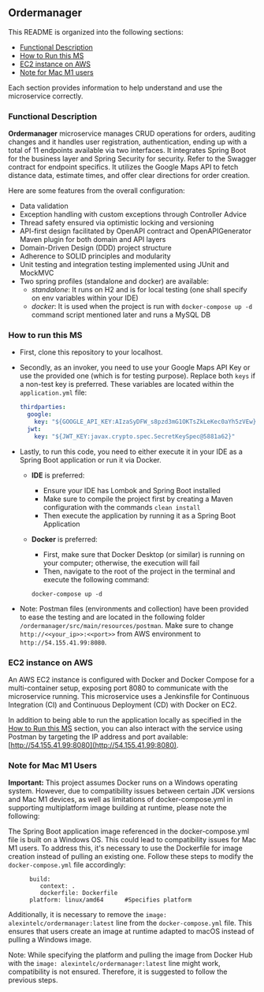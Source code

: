 ## Ordermanager
This README is organized into the following sections:

- [Functional Description](#functional-description)
- [How to Run this MS](#how-to-run-this-ms)
- [EC2 instance on AWS](#ec2-instance-on-aws)
- [Note for Mac M1 users](#note-for-mac-m1-users)

Each section provides information to help understand and use the microservice correctly.

### Functional Description

**Ordermanager** microservice manages CRUD operations for orders, auditing changes and it handles user registration, authentication, ending up with a total of 11 endpoints available via two interfaces. It integrates Spring Boot for the business layer and Spring Security for security. Refer to the Swagger contract for endpoint specifics. It utilizes the Google Maps API to fetch distance data, estimate times, and offer clear directions for order creation.

Here are some features from the overall configuration:

* Data validation
* Exception handling with custom exceptions through Controller Advice
* Thread safety ensured via optimistic locking and versioning
* API-first design facilitated by OpenAPI contract and OpenAPIGenerator Maven plugin for both domain and API layers
* Domain-Driven Design (DDD) project structure
* Adherence to SOLID principles and modularity
* Unit testing and integration testing implemented using JUnit and MockMVC
* Two spring profiles (standalone and docker) are available:
    * *standalone*: It runs on H2 and is for local testing (one shall specify on env variables within your IDE)
    * *docker*: It is used when the project is run with `docker-compose up -d` command script mentioned later and runs a MySQL DB

### How to run this MS

- First, clone this repository to your localhost.

- Secondly, as an invoker, you need to use your Google Maps API Key or use the provided one (which is for testing purpose). Replace both `keys` if a non-test key is preferred. These variables are located within the `application.yml` file:

    ```yaml
    thirdparties:
      google:
        key: "${GOOGLE_API_KEY:AIzaSyDFW_s8pzd3mG1OKTsZkLeKec0aYh5zVEw}"
      jwt:
        key: "${JWT_KEY:javax.crypto.spec.SecretKeySpec@5881a62}"
    ```

- Lastly, to run this code, you need to either execute it in your IDE as a Spring Boot application or run it via Docker.
  
    - **IDE** is preferred:
       - Ensure your IDE has Lombok and Spring Boot installed
       - Make sure to compile the project first by creating a Maven configuration with the commands `clean install`
       - Then execute the application by running it as a Spring Boot Application
    - **Docker** is preferred:
        - First, make sure that Docker Desktop (or similar) is running on your computer; otherwise, the execution will fail
        - Then, navigate to the root of the project in the terminal and execute the following command:
        
        ```
        docker-compose up -d
        ```
        
- Note: Postman files (environments and collection) have been provided to ease the testing and are located in the following folder `/ordermanager/src/main/resources/postman`. Make sure to change `http://<<your_ip>>:<<port>>` from AWS environment to `http://54.155.41.99:8080`.


### EC2 instance on AWS

An AWS EC2 instance is configured with Docker and Docker Compose for a multi-container setup, exposing port 8080 to communicate with the microservice running. This microservice uses a Jenkinsfile for Continuous Integration (CI) and Continuous Deployment (CD) with Docker on EC2. 


In addition to being able to run the application locally as specified in the [How to Run this MS](#how-to-run-this-ms) section, you can also interact with the service using Postman by targeting the IP address and port available: [http://54.155.41.99:8080](http://54.155.41.99:8080).
### Note for Mac M1 Users

**Important:** This project assumes Docker runs on a Windows operating system. However, due to compatibility issues between certain JDK versions and Mac M1 devices, as well as limitations of docker-compose.yml in supporting multiplatform image building at runtime, please note the following:

The Spring Boot application image referenced in the docker-compose.yml file is built on a Windows OS. This could lead to compatibility issues for Mac M1 users. To address this, it's necessary to use the Dockerfile for image creation instead of pulling an existing one. Follow these steps to modify the `docker-compose.yml` file accordingly:

```
      build:
         context: .
         dockerfile: Dockerfile
      platform: linux/amd64      #Specifies platform
```

Additionally, it is necessary to remove the `image: alexintelc/ordermanager:latest` line from the `docker-compose.yml` file. This ensures that users create an image at runtime adapted to macOS instead of pulling a Windows image.

Note: While specifying the platform and pulling the image from Docker Hub with the `image: alexintelc/ordermanager:latest` line might work, compatibility is not ensured. Therefore, it is suggested to follow the previous steps.
